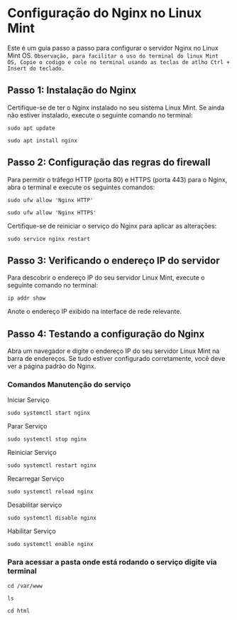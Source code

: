 # Configuração do Nginx no Linux Mint

Este é um guia passo a passo para configurar o servidor Nginx no Linux Mint OS.
`
Observação, para facilitar o uso do terminal do linux Mint OS, Copie o codigo e cole no terminal usando as teclas de atlho Ctrl + Insert do teclado.
`

## Passo 1: Instalação do Nginx

Certifique-se de ter o Nginx instalado no seu sistema Linux Mint. Se ainda não estiver instalado, execute o seguinte comando no terminal:

```
sudo apt update
```
```
sudo apt install nginx
```
## Passo 2: Configuração das regras do firewall

Para permitir o tráfego HTTP (porta 80) e HTTPS (porta 443) para o Nginx, abra o terminal e execute os seguintes comandos:
```
sudo ufw allow 'Nginx HTTP'
```
```
sudo ufw allow 'Nginx HTTPS'
```
Certifique-se de reiniciar o serviço do Nginx para aplicar as alterações:
```
sudo service nginx restart
```
## Passo 3: Verificando o endereço IP do servidor

Para descobrir o endereço IP do seu servidor Linux Mint, execute o seguinte comando no terminal:
```
ip addr show
```
Anote o endereço IP exibido na interface de rede relevante.

## Passo 4: Testando a configuração do Nginx

Abra um navegador e digite o endereço IP do seu servidor Linux Mint na barra de endereços. Se tudo estiver configurado corretamente, você deve ver a página padrão do Nginx.

### Comandos Manutenção do serviço
Iniciar Serviço
```
sudo systemctl start nginx
```
Parar Serviço
```
sudo systemctl stop nginx 
```
Reiniciar Serviço
```
sudo systemctl restart nginx
```
Recarregar Serviço
```
sudo systemctl reload nginx
```
Desabilitar serviço
```
sudo systemctl disable nginx
```
Habilitar Serviço
```
sudo systemctl enable nginx      
```
### Para acessar a pasta onde está rodando o serviço digite via terminal
```
cd /var/www
```
```
ls
```
```
cd html
```

